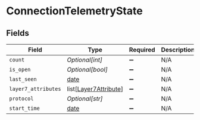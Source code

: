# ConnectionTelemetryState


## Fields

| Field                                                                | Type                                                                 | Required                                                             | Description                                                          |
| -------------------------------------------------------------------- | -------------------------------------------------------------------- | -------------------------------------------------------------------- | -------------------------------------------------------------------- |
| `count`                                                              | *Optional[int]*                                                      | :heavy_minus_sign:                                                   | N/A                                                                  |
| `is_open`                                                            | *Optional[bool]*                                                     | :heavy_minus_sign:                                                   | N/A                                                                  |
| `last_seen`                                                          | [date](https://docs.python.org/3/library/datetime.html#date-objects) | :heavy_minus_sign:                                                   | N/A                                                                  |
| `layer7_attributes`                                                  | list[[Layer7Attribute](../../models/shared/layer7attribute.md)]      | :heavy_minus_sign:                                                   | N/A                                                                  |
| `protocol`                                                           | *Optional[str]*                                                      | :heavy_minus_sign:                                                   | N/A                                                                  |
| `start_time`                                                         | [date](https://docs.python.org/3/library/datetime.html#date-objects) | :heavy_minus_sign:                                                   | N/A                                                                  |